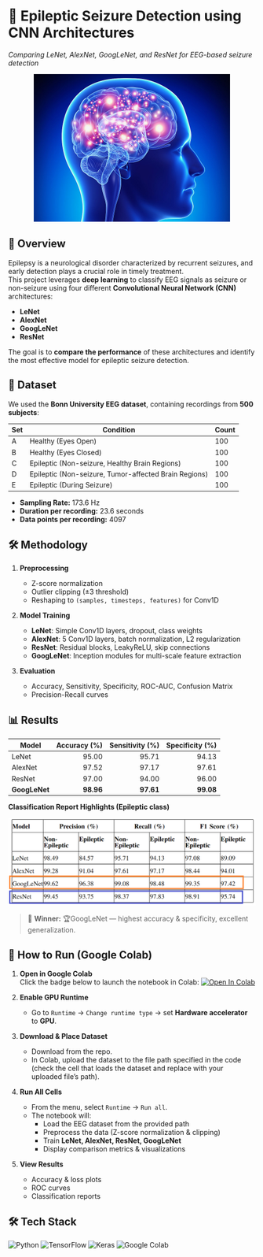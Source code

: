 
# 🧠 Epileptic Seizure Detection using CNN Architectures  
*Comparing LeNet, AlexNet, GoogLeNet, and ResNet for EEG-based seizure detection*

<p align="center">
  <img src="https://github.com/Umarani354/SeizureNet/blob/main/poster.jpg"  width="400">
</p>

## 📌 Overview
Epilepsy is a neurological disorder characterized by recurrent seizures, and early detection plays a crucial role in timely treatment.  
This project leverages **deep learning** to classify EEG signals as seizure or non-seizure using four different **Convolutional Neural Network (CNN)** architectures:

- **LeNet**
- **AlexNet**
- **GoogLeNet**
- **ResNet**

The goal is to **compare the performance** of these architectures and identify the most effective model for epileptic seizure detection.
## 📂 Dataset
We used the **Bonn University EEG dataset**, containing recordings from **500 subjects**:

| Set | Condition | Count |
|-----|-----------|-------|
| A | Healthy (Eyes Open) | 100 |
| B | Healthy (Eyes Closed) | 100 |
| C | Epileptic (Non-seizure, Healthy Brain Regions) | 100 |
| D | Epileptic (Non-seizure, Tumor-affected Brain Regions) | 100 |
| E | Epileptic (During Seizure) | 100 |

- **Sampling Rate:** 173.6 Hz  
- **Duration per recording:** 23.6 seconds  
- **Data points per recording:** 4097  
## 🛠 Methodology
1. **Preprocessing**
   - Z-score normalization
   - Outlier clipping (±3 threshold)
   - Reshaping to `(samples, timesteps, features)` for Conv1D
   
2. **Model Training**
   - **LeNet**: Simple Conv1D layers, dropout, class weights
   - **AlexNet**: 5 Conv1D layers, batch normalization, L2 regularization
   - **ResNet**: Residual blocks, LeakyReLU, skip connections
   - **GoogLeNet**: Inception modules for multi-scale feature extraction
3. **Evaluation**
   - Accuracy, Sensitivity, Specificity, ROC-AUC, Confusion Matrix
   - Precision-Recall curves
## 📊 Results


| Model      | Accuracy (%) | Sensitivity (%) | Specificity (%) |
|------------|-------------:|----------------:|----------------:|
| LeNet      | 95.00        | 95.71           | 94.13           |
| AlexNet    | 97.52        | 97.17           | 97.61           |
| ResNet     | 97.00        | 94.00           | 96.00           |
| **GoogLeNet** | **98.96**  | **97.61**       | **99.08**       |

**Classification Report Highlights (Epileptic class)**  
<p align="center">
  <img src="https://github.com/Umarani354/SeizureNet/blob/main/Model%20Classification%20report.png"  width="700">
</p>
  

> 📌 **Winner:**  🏆GoogLeNet — highest accuracy & specificity, excellent generalization.
## 🚀 How to Run (Google Colab)

1. **Open in Google Colab**  
   Click the badge below to launch the notebook in Colab: 
   [![Open In Colab](https://colab.research.google.com/assets/colab-badge.svg)](https://colab.research.google.com/github/Umarani354/SeizureNet/blob/main/epileptic_seziure.ipynb)

2. **Enable GPU Runtime**  
   - Go to `Runtime` → `Change runtime type` → set **Hardware accelerator** to **GPU**.

3. **Download & Place Dataset**  
   - Download from the repo.  
   - In Colab, upload the dataset to the file path specified in the code (check the cell that loads the dataset and replace with your uploaded file’s path).  

4. **Run All Cells**  
   - From the menu, select `Runtime` → `Run all`.  
   - The notebook will:
     - Load the EEG dataset from the provided path
     - Preprocess the data (Z-score normalization & clipping)
     - Train **LeNet, AlexNet, ResNet, GoogLeNet**
     - Display comparison metrics & visualizations

5. **View Results**  
   - Accuracy & loss plots  
   - ROC curves  
   - Classification reports
## 🛠 Tech Stack  
![Python](https://img.shields.io/badge/Python-3776AB?style=for-the-badge&logo=python&logoColor=white) ![TensorFlow](https://img.shields.io/badge/TensorFlow-FF6F00?style=for-the-badge&logo=tensorflow&logoColor=white) ![Keras](https://img.shields.io/badge/Keras-D00000?style=for-the-badge&logo=keras&logoColor=white) ![Google Colab](https://img.shields.io/badge/Google%20Colab-F9AB00?style=for-the-badge&logo=googlecolab&logoColor=white)
